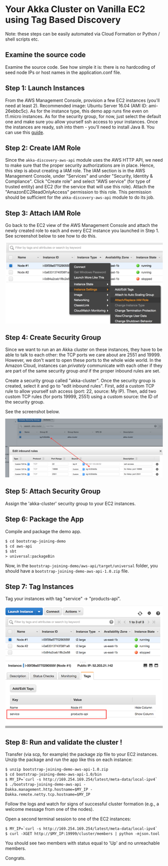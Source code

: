 Your Akka Cluster on Vanilla EC2 using Tag Based Discovery
==========================================================

Note: these steps can be easily automated via Cloud Formation or 
Python / shell scripts etc.

Examine the source code
-------------------------------
Examine the source code. See how simple it is: there is no hardcoding
of seed node IPs or host names in the application.conf file.

Step 1: Launch Instances
------------------------

From the AWS Management Console, provision a few EC2 instances (you'll need at least 2). Recommended image: Ubuntu Server 16.04 
(AMI ID: ami-26ebbc5c). As for the instance type, this demo app runs fine even on t1.micro instances. As for the security group, 
for now, just select the default one and make sure you allow yourself ssh access to your instances. Once the instances are ready, 
ssh into them - you'll need to install Java 8. You can use this [guide](https://www.digitalocean.com/community/tutorials/how-to-install-java-with-apt-get-on-ubuntu-16-04).


Step 2: Create IAM Role
-----------------------

Since the `akka-discovery-aws-api` module uses the AWS HTTP API, we need to make sure that the proper security authorizations are 
in place. Hence, this step is about creating a IAM role. The IAM section is in the AWS Management Console, under "Services" and 
under "Security, Identity & Compliance". Click "Create role" and select "AWS service" (for type of trusted entity) and EC2 
(for the service that will use this role). Attach the "AmazonEC2ReadOnlyAccess" permission to this role. 
This permission should be sufficient for the `akka-discovery-aws-api` module to do its job.


Step 3: Attach IAM Role
-----------------------

Go back to the EC2 view of the AWS Management Console and attach the newly created role to each and every EC2 instance you
launched in Step 1. See screenshot below to see how to do this.

![attaching a IAM role to an EC2 instance](screenshots/attach-iam-role.png)

Step 4: Create Security Group
-----------------------------

Since we want to run an an Akka cluster on these instances, they have to be able to talk to each other: the TCP ports we 
care about are 2551 and 19999. However, we don't want to open these ports to the whole wide world. In the Amazon Cloud, 
instances can *privately* communicate with each other if they are part of the same security group *and* if the proper inbound 
rules are set. 

Create a security group called "akka-cluster". Once the security group is created, select it and go to "edit inbound rules". 
First, add a custom TCP rule to allow yourself ssh access (port: 22, source: My IP). Then, add two custom TCP rules (for ports 19999, 2551) 
using a custom source: the ID of the security group. 

See the screenshot below.

![creating a security group](screenshots/create-security-group.png)

Step 5: Attach Security Group
-----------------------------

Assign the 'akka-cluster' security group to your EC2 instances.

Step 6: Package the App
-----------------------

Compile and package the demo app.

```
$ cd bootstrap-joining-demo
$ cd aws-api
$ sbt
> universal:packageBin
```

Now, in the `bootstrap-joining-demo/aws-api/target/universal` folder, you should have a
`bootstrap-joining-demo-aws-api-1.0.zip` file. 

Step 7: Tag Instances
---------------------

Tag your instances with tag "service" -> "products-api".

![tagging instances](screenshots/discovery-aws-ec2-tagged-instances.png)


Step 8: Run and validate the cluster !
--------------------------------------

Transfer (via scp, for example) the package zip file to your EC2 instances. 
Unzip the package and run the app like this on each instance:

```
$ unzip bootstrap-joining-demo-aws-api-1.0.zip
$ cd bootstrap-joining-demo-aws-api-1.0/bin
$ MY_IP=`curl -s http://169.254.169.254/latest/meta-data/local-ipv4`
$ ./bootstrap-joining-demo-aws-api -Dakka.management.http.hostname=$MY_IP -Dakka.remote.netty.tcp.hostname=$MY_IP
```

Follow the logs and watch for signs of successful cluster formation (e.g., a welcome message from one of the nodes). 

Open a second terminal session to one of the EC2 instances:

```
$ MY_IP=`curl -s http://169.254.169.254/latest/meta-data/local-ipv4`
$ curl -XGET http://$MY_IP:19999/cluster/members | python -mjson.tool
```

You should see two members with status equal to 'Up' and no unreachable members.

Congrats.
